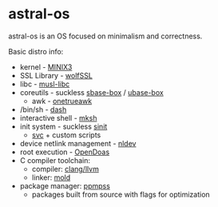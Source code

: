 # astral-os

astral-os is an OS focused on minimalism and correctness.

Basic distro info:

* kernel - [MINIX3](https://www.minix3.org/)
* SSL Library - [wolfSSL](https://www.wolfssl.com/)
* libc - [musl-libc](https://www.musl-libc.org/)
* coreutils - suckless [sbase-box](http://core.suckless.org/sbase/) /
[ubase-box](http://core.suckless.org/ubase/)
    - awk - [onetrueawk](https://github.com/onetrueawk/awk)
* /bin/sh - [dash](http://gondor.apana.org.au/~herbert/dash/)
* interactive shell - [mksh](http://www.mirbsd.org/mksh.htm)
* init system - suckless [sinit](https://core.suckless.org/sinit/)
    - [svc](http://r-36.net/scm/svc/log.html) + custom scripts
* device netlink management - [nldev](http://r-36.net/scm/nldev/log.html)
* root execution - [OpenDoas](https://github.com/Duncaen/OpenDoas)
* C compiler toolchain:
    - compiler: [clang/llvm](https://github.com/llvm/llvm-project)
    - linker: [mold](https://github.com/rui314/mold)
* package manager: [ppmpss](https://github.com/astral-os/ppmpss)
    - packages built from source with flags for optimization
